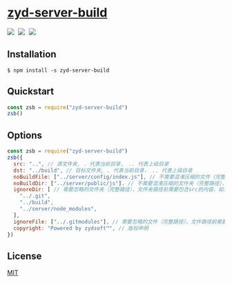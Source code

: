 # [zyd-server-build](https://github.com/hfzhae/zyd-server-build)
<p>
  <a href="https://github.com/hfzhae/zyd-server-build/blob/main/LICENSE"><img style="margin-right:5px;" src="https://img.shields.io/badge/license-MIT-grren.svg"></a>
  <a href="https://www.npmjs.com/package/uglify-js"><img style="margin-right:5px;" src="https://img.shields.io/badge/uglifyJs-3.x-blue.svg"></a>
  <a href="https://www.npmjs.com/package/zyd-server-build"><img style="margin-right:5px;" src="https://img.shields.io/badge/npm-passing-yellow.svg"></a>
</p>

## Installation
```
$ npm install -s zyd-server-build
```

## Quickstart
```js
const zsb = require("zyd-server-build")
zsb()
```
## Options
```js
const zsb = require("zyd-server-build")
zsb({
  src: "..", // 源文件夹, . 代表当前目录， .. 代表上级目录
  dst: "../build", // 目标文件夹, . 代表当前目录， .. 代表上级目录
  noBuildFile: ["../server/config/index.js"], // 不需要混淆压缩的文件（完整路径），文件路径前需要包含src的内容，如实例，会被无改动打包到目标文件夹中
  noBuildDir: ["../server/public/js"]. // 不需要混淆压缩的文件夹（完整路径），文件路径前需要包含src的内容，如实例，会被无改动打包到目标文件夹中
  ignoreDir: [ // 需要忽略的文件夹（完整路径），文件夹路径前需要包含src的内容，如实例，忽略后不会被打包到目标文件夹中
    "../.git", 
    "../build", 
    "../server/node_modules", 
  ], 
  ignoreFile: ["../.gitmodules"], // 需要忽略的文件（完整路径），文件路径前需要包含src的内容，如实例，忽略后不会被打包到目标文件夹中
  copyright: "Powered by zydsoft™", // 版权申明
})
```
## License
[MIT](https://github.com/hfzhae/zyd-server-build/blob/main/LICENSE)